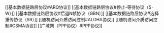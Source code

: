 [[基本数据链路层协议#ARQ协议]]
[[基本数据链路层协议#停止-等待协议（S-W）]]
[[基本数据链路层协议#后退N帧协议（GBN）]]
[[基本数据链路层协议#选择重传协议（SR）]]
[[随机访问介质访问控制#ALOHA协议]]
[[随机访问介质访问控制#CSMA协议]]
[[广域网（PPP协议）#PPP协议]]